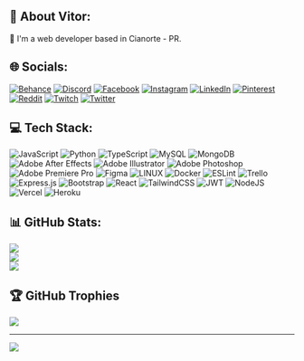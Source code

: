 ## 💫 About Vitor:
:slightly_smiling_face: I'm a web developer based in Cianorte - PR.


## 🌐 Socials:
[![Behance](https://img.shields.io/badge/Behance-1769ff?logo=behance&logoColor=white)](https://behance.net/ilustrastiv) [![Discord](https://img.shields.io/badge/Discord-%237289DA.svg?logo=discord&logoColor=white)](https://discord.gg/_stiv) [![Facebook](https://img.shields.io/badge/Facebook-%231877F2.svg?logo=Facebook&logoColor=white)](https://facebook.com/vitoraok1) [![Instagram](https://img.shields.io/badge/Instagram-%23E4405F.svg?logo=Instagram&logoColor=white)](https://instagram.com/vitor____aoki) [![LinkedIn](https://img.shields.io/badge/LinkedIn-%230077B5.svg?logo=linkedin&logoColor=white)](https://linkedin.com/in/vitoraok1) [![Pinterest](https://img.shields.io/badge/Pinterest-%23E60023.svg?logo=Pinterest&logoColor=white)](https://pinterest.com/vitoraoki) [![Reddit](https://img.shields.io/badge/Reddit-%23FF4500.svg?logo=Reddit&logoColor=white)](https://reddit.com/user/yngstiv) [![Twitch](https://img.shields.io/badge/Twitch-%239146FF.svg?logo=Twitch&logoColor=white)](https://twitch.tv/ilustrastiv) [![Twitter](https://img.shields.io/badge/Twitter-%231DA1F2.svg?logo=Twitter&logoColor=white)](https://twitter.com/ilustrastiv) 

## 💻 Tech Stack:
![JavaScript](https://img.shields.io/badge/javascript-%23323330.svg?style=for-the-badge&logo=javascript&logoColor=%23F7DF1E) ![Python](https://img.shields.io/badge/python-3670A0?style=for-the-badge&logo=python&logoColor=ffdd54) ![TypeScript](https://img.shields.io/badge/typescript-%23007ACC.svg?style=for-the-badge&logo=typescript&logoColor=white) ![MySQL](https://img.shields.io/badge/mysql-%2300f.svg?style=for-the-badge&logo=mysql&logoColor=white) ![MongoDB](https://img.shields.io/badge/MongoDB-%234ea94b.svg?style=for-the-badge&logo=mongodb&logoColor=white) ![Adobe After Effects](https://img.shields.io/badge/Adobe%20After%20Effects-9999FF.svg?style=for-the-badge&logo=Adobe%20After%20Effects&logoColor=white) ![Adobe Illustrator](https://img.shields.io/badge/adobeillustrator-%23FF9A00.svg?style=for-the-badge&logo=adobeillustrator&logoColor=white) ![Adobe Photoshop](https://img.shields.io/badge/adobephotoshop-%2331A8FF.svg?style=for-the-badge&logo=adobephotoshop&logoColor=white) ![Adobe Premiere Pro](https://img.shields.io/badge/Adobe%20Premiere%20Pro-9999FF.svg?style=for-the-badge&logo=Adobe%20Premiere%20Pro&logoColor=white) 	![Figma](https://img.shields.io/badge/figma-%23F24E1E.svg?style=for-the-badge&logo=figma&logoColor=white) ![LINUX](https://img.shields.io/badge/Linux-FCC624?style=for-the-badge&logo=linux&logoColor=black) ![Docker](https://img.shields.io/badge/docker-%230db7ed.svg?style=for-the-badge&logo=docker&logoColor=white) ![ESLint](https://img.shields.io/badge/ESLint-4B3263?style=for-the-badge&logo=eslint&logoColor=white) ![Trello](https://img.shields.io/badge/Trello-%23026AA7.svg?style=for-the-badge&logo=Trello&logoColor=white) ![Express.js](https://img.shields.io/badge/express.js-%23404d59.svg?style=for-the-badge&logo=express&logoColor=%2361DAFB) ![Bootstrap](https://img.shields.io/badge/bootstrap-%23563D7C.svg?style=for-the-badge&logo=bootstrap&logoColor=white) ![React](https://img.shields.io/badge/react-%2320232a.svg?style=for-the-badge&logo=react&logoColor=%2361DAFB) ![TailwindCSS](https://img.shields.io/badge/tailwindcss-%2338B2AC.svg?style=for-the-badge&logo=tailwind-css&logoColor=white) ![JWT](https://img.shields.io/badge/JWT-black?style=for-the-badge&logo=JSON%20web%20tokens) ![NodeJS](https://img.shields.io/badge/node.js-6DA55F?style=for-the-badge&logo=node.js&logoColor=white) ![Vercel](https://img.shields.io/badge/vercel-%23000000.svg?style=for-the-badge&logo=vercel&logoColor=white) ![Heroku](https://img.shields.io/badge/heroku-%23430098.svg?style=for-the-badge&logo=heroku&logoColor=white)

## 📊 GitHub Stats:
![](https://github-readme-stats.vercel.app/api?username=vitoraok1&theme=gotham&hide_border=false&include_all_commits=true&count_private=false)<br/>
![](https://github-readme-streak-stats.herokuapp.com/?user=vitoraok1&theme=gotham&hide_border=false)<br/>
![](https://github-readme-stats.vercel.app/api/top-langs/?username=vitoraok1&theme=gotham&hide_border=false&include_all_commits=true&count_private=false&layout=compact)

## 🏆 GitHub Trophies
![](https://github-profile-trophy.vercel.app/?username=vitoraok1&theme=radical&no-frame=false&no-bg=true&margin-w=4)

---
[![](https://visitcount.itsvg.in/api?id=vitoraok1&icon=1&color=5)](https://visitcount.itsvg.in)

<!-- Proudly created with GPRM ( https://gprm.itsvg.in ) -->
